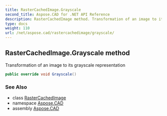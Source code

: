 ```yaml
---
title: RasterCachedImage.Grayscale
second_title: Aspose.CAD for .NET API Reference
description: RasterCachedImage method. Transformation of an image to its grayscale representation
type: docs
weight: 110
url: /net/aspose.cad/rastercachedimage/grayscale/
---
```

## RasterCachedImage.Grayscale method

Transformation of an image to its grayscale representation

```csharp
public override void Grayscale()
```

### See Also

* class [RasterCachedImage](../)
* namespace [Aspose.CAD](../../rastercachedimage/)
* assembly [Aspose.CAD](../../../)


